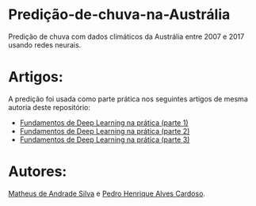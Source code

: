 # Predição-de-chuva-na-Austrália
Predição de chuva com dados climáticos da Austrália entre 2007 e 2017 usando redes neurais.

# Artigos:
A predição foi usada como parte prática nos seguintes artigos de mesma autoria deste repositório:
* [Fundamentos de Deep Learning na prática (parte 1)](https://matheus-mas132.medium.com/fundamentos-de-deep-learning-na-pr%C3%A1tica-parte-1-1ff29d0b4c50)
* [Fundamentos de Deep Learning na prática (parte 2)](https://pedro-cardoso-36379.medium.com/fundamentos-de-deep-learning-na-pr%C3%A1tica-parte-2-eae9a2951d9f)
* [Fundamentos de Deep Learning na prática (parte 3)](https://matheus-mas132.medium.com/fundamentos-de-deep-learning-na-pr%C3%A1tica-parte-3-c7d8da3da5f0)

# Autores:
[Matheus de Andrade Silva](https://github.com/matheusmas132/) e [Pedro Henrique Alves Cardoso](https://github.com/pedrocardoso5).
